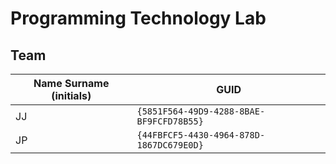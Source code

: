 # Programming Technology Lab

## Team

| Name Surname (initials) | GUID                                     |
| ----------------------- | ---------------------------------------- |
| JJ                      | `{5851F564-49D9-4288-8BAE-BF9FCFD78B55}` |
| JP                      | `{44FBFCF5-4430-4964-878D-1867DC679E0D}` |
